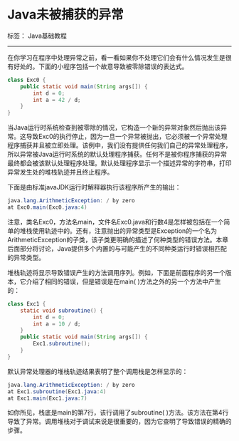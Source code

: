 # Java未被捕获的异常

标签： Java基础教程

---

在你学习在程序中处理异常之前，看一看如果你不处理它们会有什么情况发生是很有好处的。下面的小程序包括一个故意导致被零除错误的表达式。

```java
class Exc0 {
    public static void main(String args[]) {
        int d = 0;
        int a = 42 / d;
    }
}
```

当Java运行时系统检查到被零除的情况，它构造一个新的异常对象然后抛出该异常。这导致Exc0的执行停止，因为一旦一个异常被抛出，它必须被一个异常处理程序捕获并且被立即处理。该例中，我们没有提供任何我们自己的异常处理程序，所以异常被Java运行时系统的默认处理程序捕获。任何不是被你程序捕获的异常最终都会被该默认处理程序处理。默认处理程序显示一个描述异常的字符串，打印异常发生处的堆栈轨迹并且终止程序。

下面是由标准javaJDK运行时解释器执行该程序所产生的输出：

```java
java.lang.ArithmeticException: / by zero
at Exc0.main(Exc0.java:4)
```

注意，类名Exc0，方法名main，文件名Exc0.java和行数4是怎样被包括在一个简单的堆栈使用轨迹中的。还有，注意抛出的异常类型是Exception的一个名为ArithmeticException的子类，该子类更明确的描述了何种类型的错误方法。本章后面部分将讨论，Java提供多个内置的与可能产生的不同种类运行时错误相匹配的异常类型。

堆栈轨迹将显示导致错误产生的方法调用序列。例如，下面是前面程序的另一个版本，它介绍了相同的错误，但是错误是在main( )方法之外的另一个方法中产生的：

```java
class Exc1 {
    static void subroutine() {
        int d = 0;
        int a = 10 / d;
    }
    public static void main(String args[]) {
        Exc1.subroutine();
    }
}
```

默认异常处理器的堆栈轨迹结果表明了整个调用栈是怎样显示的：

```java
java.lang.ArithmeticException: / by zero
at Exc1.subroutine(Exc1.java:4)
at Exc1.main(Exc1.java:7)
```

如你所见，栈底是main的第7行，该行调用了subroutine( )方法。该方法在第4行导致了异常。调用堆栈对于调试来说是很重要的，因为它查明了导致错误的精确的步骤。